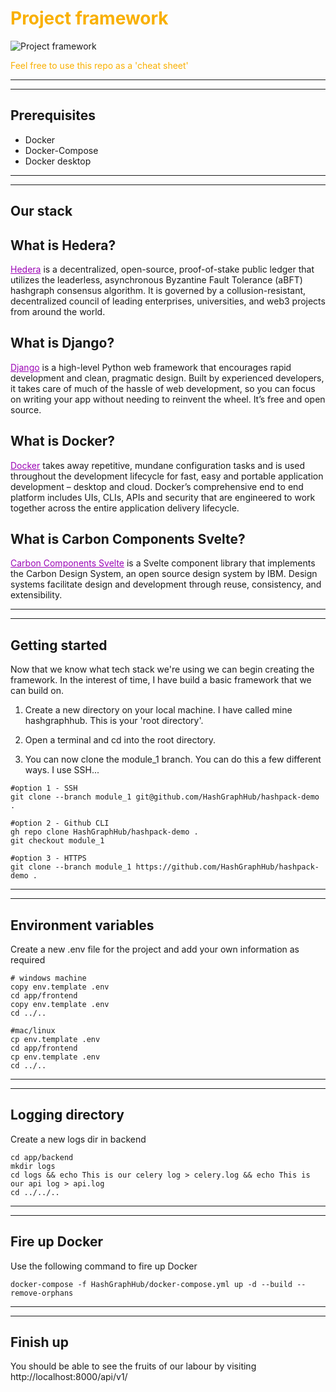 # <span style="color:#f9b000">Project framework</span>

![Project framework](https://static.didcoding.com/media/tutorials/hederahashgraph_how_to/how_to_build_a_hedera_app_1.jpg "Project framework")


<span style="color:#f9b000">Feel free to use this repo as a 'cheat sheet'</span>
***
***

## Prerequisites
- Docker
- Docker-Compose
- Docker desktop

***
***

## Our stack

## What is Hedera?
<a href="https://hedera.com/" style="color: #9c07b6">Hedera</a> is a decentralized, open-source, proof-of-stake public ledger that utilizes the leaderless, asynchronous Byzantine Fault Tolerance (aBFT) hashgraph consensus algorithm. It is governed by a collusion-resistant, decentralized council of leading enterprises, universities, and web3 projects from around the world.

## What is Django?
<a href="https://www.djangoproject.com/" style="color: #9c07b6">Django</a> is a high-level Python web framework that encourages rapid development and clean, pragmatic design. Built by experienced developers, it takes care of much of the hassle of web development, so you can focus on writing your app without needing to reinvent the wheel. It’s free and open source.

## What is Docker?
<a href="https://www.docker.com/" style="color: #9c07b6">Docker</a> takes away repetitive, mundane configuration tasks and is used throughout the development lifecycle for fast, easy and portable application development – desktop and cloud. Docker’s comprehensive end to end platform includes UIs, CLIs, APIs and security that are engineered to work together across the entire application delivery lifecycle.

## What is Carbon Components Svelte?
<a href="https://www.docker.com/" style="color: #9c07b6">Carbon Components Svelte</a> is a Svelte component library that implements the Carbon Design System, an open source design system by IBM. Design systems facilitate design and development through reuse, consistency, and extensibility.

***
***

## Getting started

Now that we know what tech stack we're using we can begin creating the framework. In the interest of time, I have build a basic framework that we can build on.

1) Create a new directory on your local machine. I have called mine hashgraphhub. This is your 'root directory'.

2) Open a terminal and cd into the root directory.

3) You can now clone the module_1 branch. You can do this a few different ways. I use SSH...

```
#option 1 - SSH
git clone --branch module_1 git@github.com/HashGraphHub/hashpack-demo .

#option 2 - Github CLI
gh repo clone HashGraphHub/hashpack-demo .
git checkout module_1

#option 3 - HTTPS
git clone --branch module_1 https://github.com/HashGraphHub/hashpack-demo .
```

***
***

## Environment variables
Create a new .env file for the project and add your own information as required
```
# windows machine
copy env.template .env
cd app/frontend
copy env.template .env
cd ../..

#mac/linux
cp env.template .env
cd app/frontend
cp env.template .env
cd ../..
```

***
***

## Logging directory
Create a new logs dir in backend
```
cd app/backend
mkdir logs
cd logs && echo This is our celery log > celery.log && echo This is our api log > api.log
cd ../../..
```

***
***

## Fire up Docker
Use the following command to fire up Docker
```
docker-compose -f HashGraphHub/docker-compose.yml up -d --build --remove-orphans
```

***
***

## Finish up

You should be able to see the fruits of our labour by visiting http://localhost:8000/api/v1/
